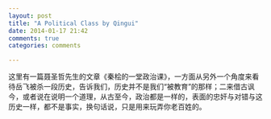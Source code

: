 ```yaml
---
layout: post
title: "A Political Class by Qingui"
date: 2014-01-17 21:42
comments: true
categories: comments

---
```

这里有一篇聂圣哲先生的文章《秦桧的一堂政治课》，一方面从另外一个角度来看待岳飞被杀一段历史，告诉我们，历史并不是我们“被教育”的那样；二来借古讽今，或者说在说明一个道理，从古至今，政治都是一样的，表面的忠奸与对错与这历史一样，都不是事实，换句话说，只是用来玩弄你老百姓的。
